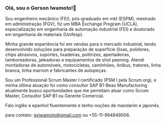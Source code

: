 ### Olá, sou o Gerson Iwamoto!🙌

Sou engenheiro mecânico (FEI), pós-graduado em mkt (ESPM), mestrado em administração (FGV), fiz um MBA Exchange Program (UCLA), 
especialização em engenharia de automação industrial (FEI) e doutorado em engenharia de materiais (Unifesp). 

Minha grande experiência foi em vendas para o mercado industrial, tendo desenvolvido soluções para preparação de superfície (lixas,
polidores, chips abrasivos, suportes, lixadeiras, politrizes, apertadeiras, tamboreadoras, jateadoras e equipamentos de shot peening.
Atendi montadoras de automóveis, motocicletas, caminhões, ônibus, tratores, linha branca, linha marrom e fabricantes de autopeças.

Sou um Professional Scrum Master I certificado (PSM I pela Scrum.org), e minha última atuação foi como consultor SAP B1-Beas Manufacturing
atualmente busco oportunidades que me permitam atuar como Scrum Master, Consultor SAP B1 ou Gerente Comercial.

Falo inglês e epanhol fluentemente e tenho noções de mandarim e japonês. 

para contato: gyiwamoto@gmail.com ou +55-11-994849006.
